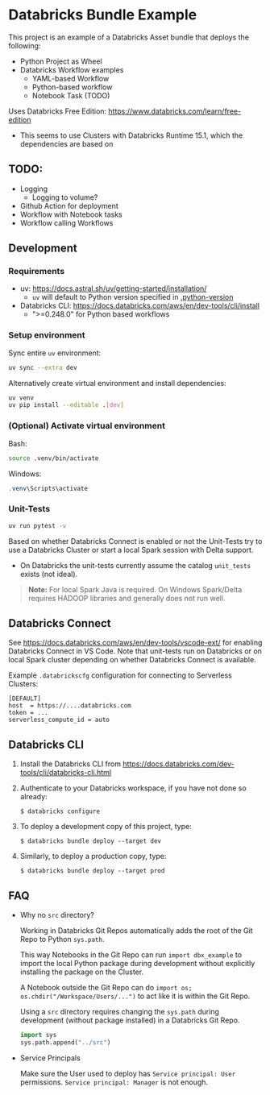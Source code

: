 # Databricks Bundle Example

This project is an example of a Databricks Asset bundle that deploys the following:

* Python Project as Wheel
* Databricks Workflow examples
   * YAML-based Workflow
   * Python-based workflow
   * Notebook Task (TODO)

Uses Databricks Free Edition: https://www.databricks.com/learn/free-edition
* This seems to use Clusters with Databricks Runtime 15.1, which the dependencies are based on

## TODO:

* Logging
   * Logging to volume?
* Github Action for deployment
* Workflow with Notebook tasks
* Workflow calling Workflows

## Development

### Requirements

* uv: https://docs.astral.sh/uv/getting-started/installation/
   * `uv` will default to Python version specified in [.python-version](.python-version)
* Databricks CLI: https://docs.databricks.com/aws/en/dev-tools/cli/install
   * ">=0.248.0" for Python based workflows

### Setup environment

Sync entire `uv` environment:
```bash
uv sync --extra dev
```

Alternatively create virtual environment and install dependencies:
```bash
uv venv
uv pip install --editable .[dev]
```

### (Optional) Activate virtual environment

Bash:
```bash
source .venv/bin/activate
```

Windows:
```powershell
.venv\Scripts\activate
```

### Unit-Tests

```bash
uv run pytest -v
```

Based on whether Databricks Connect is enabled or not the Unit-Tests try to use a Databricks Cluster or start a local Spark session with Delta support.
* On Databricks the unit-tests currently assume the catalog `unit_tests` exists (not ideal).

> **Note:** For local Spark Java is required. On Windows Spark/Delta requires HADOOP libraries and generally does not run well.

## Databricks Connect

See https://docs.databricks.com/aws/en/dev-tools/vscode-ext/ for enabling Databricks Connect in VS Code. Note that unit-tests run on Databricks or on local Spark cluster depending on whether Databricks Connect is available.

Example `.databrickscfg` configuration for connecting to Serverless Clusters:
```
[DEFAULT]
host  = https://....databricks.com
token = ...
serverless_compute_id = auto
```

## Databricks CLI

1. Install the Databricks CLI from https://docs.databricks.com/dev-tools/cli/databricks-cli.html

2. Authenticate to your Databricks workspace, if you have not done so already:
    ```
    $ databricks configure
    ```

3. To deploy a development copy of this project, type:
    ```
    $ databricks bundle deploy --target dev
    ```

4. Similarly, to deploy a production copy, type:
   ```
   $ databricks bundle deploy --target prod
   ```

## FAQ

* Why no `src` directory?

   Working in Databricks Git Repos automatically adds the root of the Git Repo to Python `sys.path`.

   This way Notebooks in the Git Repo can run `import dbx_example` to import the local Python package during development without explicitly installing the package on the Cluster.

   A Notebook outside the Git Repo can do `import os; os.chdir("/Workspace/Users/...")` to act like it is within the Git Repo.

   Using a `src` directory requires changing the `sys.path` during development (without package installed) in a Databricks Git Repo.
   ```python
   import sys
   sys.path.append("../src")
   ```
* Service Principals

   Make sure the User used to deploy has `Service principal: User` permissions. `Service principal: Manager` is not enough.
